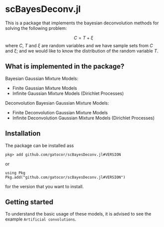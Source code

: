 # scBayesDeconv.jl

This is a package that implements the bayesian deconvolution methods for solving the following problem:

$$C = T + \xi$$
where $C$, $T$ and $\xi$ are random variables and we have sample sets from $C$ and $\xi$; and we would like to know the distribution of the random variable $T$.

## What is implemented in the package?

Bayesian Gaussian Mixture Models:

 - Finite Gaussian Mixture Models
 - Infinite Gaussian Mixture Models (Dirichlet Processes)

Deconvolution Bayesian Gaussian Mixture Models:

 - Finite Deconvolution Gaussian Mixture Models
 - Infinite Deconvolution Gaussian Mixture Models (Dirichlet Processes)
## Installation

The package can be installed ass

```
pkg> add github.com/gatocor/scBayesDeconv.jl#VERSION
```

or 

```
using Pkg
Pkg.add("github.com/gatocor/scBayesDeconv.jl#VERSION")
```
for the version that you want to install.

## Getting started

To understand the basic usage of these models, it is advised to see the example `Artificial convolutions`.
